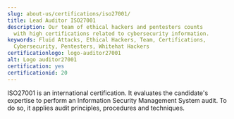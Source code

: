 ```yaml
---
slug: about-us/certifications/iso27001/
title: Lead Auditor ISO27001
description: Our team of ethical hackers and pentesters counts
  with high certifications related to cybersecurity information.
keywords: Fluid Attacks, Ethical Hackers, Team, Certifications,
  Cybersecurity, Pentesters, Whitehat Hackers
certificationlogo: logo-auditor27001
alt: Logo auditor27001
certification: yes
certificationid: 20
---
```


ISO27001 is an international certification.
It evaluates the candidate's expertise
to perform an Information Security Management System audit.
To do so,
it applies audit principles,
procedures and techniques.
